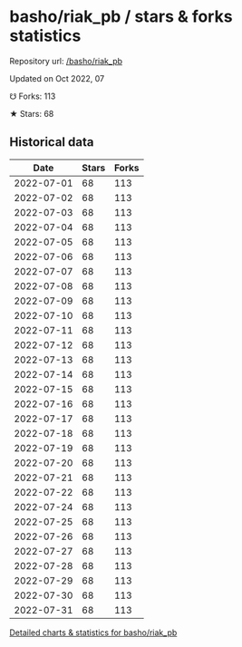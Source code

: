 # basho/riak_pb / stars & forks statistics

Repository url: [/basho/riak_pb](https://github.com/basho/riak_pb)

Updated on Oct 2022, 07

☋ Forks: 113

★ Stars: 68

## Historical data
| Date | Stars | Forks |
|------|-------|-------|
| 2022-07-01 | 68 | 113 | 
| 2022-07-02 | 68 | 113 | 
| 2022-07-03 | 68 | 113 | 
| 2022-07-04 | 68 | 113 | 
| 2022-07-05 | 68 | 113 | 
| 2022-07-06 | 68 | 113 | 
| 2022-07-07 | 68 | 113 | 
| 2022-07-08 | 68 | 113 | 
| 2022-07-09 | 68 | 113 | 
| 2022-07-10 | 68 | 113 | 
| 2022-07-11 | 68 | 113 | 
| 2022-07-12 | 68 | 113 | 
| 2022-07-13 | 68 | 113 | 
| 2022-07-14 | 68 | 113 | 
| 2022-07-15 | 68 | 113 | 
| 2022-07-16 | 68 | 113 | 
| 2022-07-17 | 68 | 113 | 
| 2022-07-18 | 68 | 113 | 
| 2022-07-19 | 68 | 113 | 
| 2022-07-20 | 68 | 113 | 
| 2022-07-21 | 68 | 113 | 
| 2022-07-22 | 68 | 113 | 
| 2022-07-24 | 68 | 113 | 
| 2022-07-25 | 68 | 113 | 
| 2022-07-26 | 68 | 113 | 
| 2022-07-27 | 68 | 113 | 
| 2022-07-28 | 68 | 113 | 
| 2022-07-29 | 68 | 113 | 
| 2022-07-30 | 68 | 113 | 
| 2022-07-31 | 68 | 113 | 


[Detailed charts & statistics for basho/riak_pb](https://reviewgithub.com/rep/basho/riak_pb)
